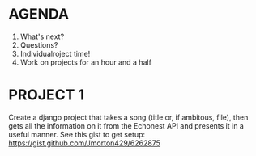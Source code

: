 AGENDA
=======
1. What's next?
1. Questions?
2. Individualroject time!
3. Work on projects for an hour and a half


# PROJECT 1
Create a django project that takes a song (title or, if ambitous, file), then gets all the information on it from the Echonest API and presents it in a useful manner.
See this gist to get setup: https://gist.github.com/Jmorton429/6262875

